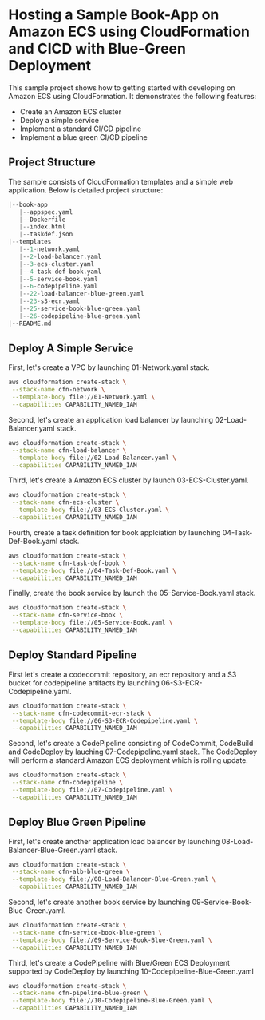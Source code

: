 # Hosting a Sample Book-App on Amazon ECS using CloudFormation and CICD with Blue-Green Deployment

This sample project shows how to getting started with developing on Amazon ECS using CloudFormation. It demonstrates the following features:

- Create an Amazon ECS cluster
- Deploy a simple service
- Implement a standard CI/CD pipeline
- Implement a blue green CI/CD pipeline

## Project Structure

The sample consists of CloudFormation templates and a simple web application. Below is detailed project structure:

```go
|--book-app
   |--appspec.yaml
   |--Dockerfile
   |--index.html
   |--taskdef.json
|--templates
   |--1-network.yaml
   |--2-load-balancer.yaml
   |--3-ecs-cluster.yaml
   |--4-task-def-book.yaml
   |--5-service-book.yaml
   |--6-codepipeline.yaml
   |--22-load-balancer-blue-green.yaml
   |--23-s3-ecr.yaml
   |--25-service-book-blue-green.yaml
   |--26-codepipeline-blue-green.yaml
|--README.md
```

## Deploy A Simple Service

First, let's create a VPC by launching 01-Network.yaml stack.

```bash
aws cloudformation create-stack \
 --stack-name cfn-network \
 --template-body file://01-Network.yaml \
 --capabilities CAPABILITY_NAMED_IAM
```

Second, let's create an application load balancer by launching 02-Load-Balancer.yaml stack.

```bash
aws cloudformation create-stack \
 --stack-name cfn-load-balancer \
 --template-body file://02-Load-Balancer.yaml \
 --capabilities CAPABILITY_NAMED_IAM
```

Third, let's create a Amazon ECS cluster by launch 03-ECS-Cluster.yaml.

```bash
aws cloudformation create-stack \
 --stack-name cfn-ecs-cluster \
 --template-body file://03-ECS-Cluster.yaml \
 --capabilities CAPABILITY_NAMED_IAM

```

Fourth, create a task definition for book applciation by launching 04-Task-Def-Book.yaml stack.

```bash
aws cloudformation create-stack \
 --stack-name cfn-task-def-book \
 --template-body file://04-Task-Def-Book.yaml \
 --capabilities CAPABILITY_NAMED_IAM
```

Finally, create the book service by launch the 05-Service-Book.yaml stack.

```bash
aws cloudformation create-stack \
 --stack-name cfn-service-book \
 --template-body file://05-Service-Book.yaml \
 --capabilities CAPABILITY_NAMED_IAM
```

## Deploy Standard Pipeline

First let's create a codecommit repository, an ecr repository and a S3 bucket for codepipeline artifacts by launching 06-S3-ECR-Codepipeline.yaml.

```bash
aws cloudformation create-stack \
 --stack-name cfn-codecommit-ecr-stack \
 --template-body file://06-S3-ECR-Codepipeline.yaml \
 --capabilities CAPABILITY_NAMED_IAM
```

Second, let's create a CodePipeline consisting of CodeCommit, CodeBuild and CodeDeploy by lauching 07-Codepipeline.yaml stack. The CodeDeploy will perform a standard Amazon ECS deployment which is rolling update.

```bash
aws cloudformation create-stack \
 --stack-name cfn-codepipeline \
 --template-body file://07-Codepipeline.yaml \
 --capabilities CAPABILITY_NAMED_IAM
```

## Deploy Blue Green Pipeline

First, let's create another application load balancer by launching 08-Load-Balancer-Blue-Green.yaml stack.

```bash
aws cloudformation create-stack \
 --stack-name cfn-alb-blue-green \
 --template-body file://08-Load-Balancer-Blue-Green.yaml \
 --capabilities CAPABILITY_NAMED_IAM
```

Second, let's create another book service by launching 09-Service-Book-Blue-Green.yaml.

```bash
aws cloudformation create-stack \
 --stack-name cfn-service-book-blue-green \
 --template-body file://09-Service-Book-Blue-Green.yaml \
 --capabilities CAPABILITY_NAMED_IAM
```

Third, let's create a CodePipeline with Blue/Green ECS Deployment supported by CodeDeploy by launching 10-Codepipeline-Blue-Green.yaml

```bash
aws cloudformation create-stack \
 --stack-name cfn-pipeline-blue-green \
 --template-body file://10-Codepipeline-Blue-Green.yaml \
 --capabilities CAPABILITY_NAMED_IAM
```

